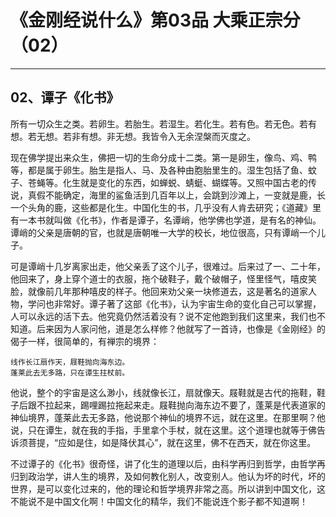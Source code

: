 # 《金刚经说什么》第03品 大乘正宗分（02）

------

## 02、谭子《化书》

所有一切众生之类。若卵生。若胎生。若湿生。若化生。若有色。若无色。若有想。若无想。若非有想。非无想。我皆令入无余涅槃而灭度之。

现在佛学提出来众生，佛把一切的生命分成十二类。第一是卵生，像鸟、鸡、鸭等，都是属于卵生。胎生是指人、马、及各种由胞胎里生的。湿生包括了鱼、蚊子、苍蝇等。化生就是变化的东西，如蝉蜕、蜻蜓、蝴蝶等。又照中国古老的传说，真假不能确定，海里的鲨鱼活到几百年以上，会跳到沙滩上，一变就是鹿，长一个头角的鹿，这些都是化生。中国化生的书，几乎没有人肯去研究；《道藏》里有一本书就叫做《化书》，作者是谭子，名谭峭，他学佛也学道，是有名的神仙。谭峭的父亲是唐朝的官，也就是唐朝唯一大学的校长，地位很高，只有谭峭一个儿子。

可是谭峭十几岁离家出走，他父亲丢了这个儿子，很难过。后来过了一、二十年，他回来了，身上穿个道士的衣服，拖个破鞋子，戴个破帽子，怪里怪气，嘻皮笑脸，就像前几年那种嘻皮的样子。他回来劝父亲一块修道去，这是著名的道家人物，学问也非常好。谭子著了这部《化书》，认为宇宙生命的变化自己可以掌握，人可以永远的活下去。他究竟仍然活着没有？说不定他跑到我们这里来，我们也不知道。后来因为人家问他，道是怎么样修？他就写了一首诗，也像是《金刚经》的偈子一样，很简单的，有禅宗的境界：

```
线作长江扇作天，屐鞋抛向海东边。
蓬莱此去无多路，只在谭生拄杖前。
```

他说，整个的宇宙是这么渺小，线就像长江，扇就像天。屐鞋就是古代的拖鞋，鞋子后跟不拉起来，踢哩踢拉拖起来走。屐鞋抛向海东边不要了，蓬莱是代表道家的神仙境界，蓬莱此去无多路，他说那个神仙的境界不远，就在这里。在那里啊？他说，只在谭生，就在我的手指，手里拿个手杖，就在这里。这个道理也就等于佛告诉须菩提，“应如是住，如是降伏其心”，就在这里，佛不在西天，就在你这里。

不过谭子的《化书》很奇怪，讲了化生的道理以后，由科学再归到哲学，由哲学再归到政治学，讲人生的境界，及如何教化别人，改变别人。他认为坏的时代，坏的世界，是可以变化过来的，他的理论和哲学境界非常之高。所以讲到中国文化，这不能说不是中国文化啊！中国文化的精华，我们不能说连个影子都不知道啊！

